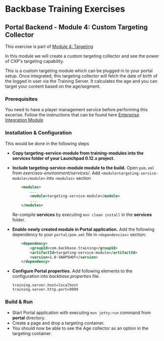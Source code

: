 # Backbase Training Exercises

## Portal Backend - Module 4: Custom Targeting Collector

This exercise is part of [Module 4: Targeting](https://github.com/Backbase/training-be-module-04/tree/code-migration)

In this module we will create a custom targeting collector and see the power of CXP's targeting capability.

This is a custom targeting module which can be plugged in to your portal setup. Once integrated, this targeting collector will fetch the date of birth of the logged in user via the Training Server. It calculates the age and you can target your content based on the age/segment.

### Prerequisites

You need to have a player management service before performing this excerise.
Follow the instructions that can be found here [Enterprise Integration Module](https://github.com/Backbase/training-be-module-01/tree/code-migration/enterprise-integration-module)

### Installation & Configuration

This would be done in the following steps 

- **Copy targeting-service-module from training-modules into the services folder of your Launchpad 0.12.x project.**

- **Include targeting-service-module module to the build.** Open `pom.xml` from *exercises-environment/services/*. Add `<module>targeting-service-module</module>` into  `<modules>` section
	```xml
	    <modules>
	        ...	    
	        <module>targeting-service-module</module>
	        ...
	    </modules>
	```	
	Re-compile **services** by executing `mvn clean install` in the **services** folder.
	
- **Enable newly created module in Portal application.** Add the following dependency to your `portal/pom.xml` file in `<dependencies>` section:

	```xml
	    <dependency>
	        <groupId>com.backbase.training</groupId>
	        <artifactId>targeting-service-module</artifactId>
	        <version>1.0-SNAPSHOT</version>
	    </dependency>
	```
 
- **Configure Portal properties.** Add following elements to the configuration into *backbase.properties* file.
    ```
    training.server.host=localhost
    training.server.http.port=9999
    ```
### Build & Run

- Start Portal application with executing `mvn jetty:run` command from **portal** directory.
- Create a page and drop a targeting container.
- You should now be able to see the Age collector as an option in the targeting container.
